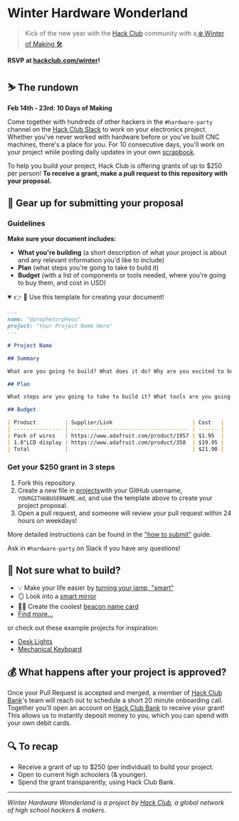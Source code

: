 # Winter Hardware Wonderland

> Kick of the new year with the [Hack Club](https://hackclub.com) community with a[ ❄️ Winter of Making 🛠](https://hackclub.com/winter).

**RSVP at [hackclub.com/winter](https://hackclub.com/winter)!**

## ⛷ The rundown

**Feb 14th - 23rd: 10 Days of Making**

Come together with hundreds of other hackers in the `#hardware-party` channel on the [Hack Club Slack](https://hackclub.com/slack) to work on your electronics project. Whether you've never worked with hardware before or you've built CNC machines, there's a place for you. For 10 consecutive days, you'll work on your project while posting daily updates in your own [scrapbook](https://scrapbook.hackclub.com).

To help you build your project, Hack Club is offering grants of up to $250 per person! **To receive a grant, make a pull request to this repository with your proposal.**

## 🧤 Gear up for submitting your proposal

### Guidelines

**Make sure your document includes:**

- **What you're building** (a short description of what your project is about and any relevant information you'd like to include)
- **Plan** (what steps you're going to take to build it)
- **Budget** (with a list of components or tools needed, where you're going to buy them, and cost in USD)

<details open>
<summary> 👉 📝 Use this template for creating your document!</summary>

```markdown
---
name: "@prophetorpheus"
project: "Your Project Name Here"
---

# Project Name

## Summary

What are you going to build? What does it do? Why are you excited to build it?

## Plan

What steps are you going to take to build it? What tools are you going to use? What will you do first, second, third, etc.?

## Budget

| Product         | Supplier/Link                         | Cost   |
| --------------- | ------------------------------------- | ------ |
| Pack of wires   | https://www.adafruit.com/product/1957 | $1.95  |
| 1.8"LCD display | https://www.adafruit.com/product/358  | $19.95 |
| Total           |                                       | $21.90 |
```

</details>

### Get your $250 grant in 3 steps

1. Fork this repository.
2. Create a new file in [projects](../projects)with your GitHub username, `YOURGITHUBUSERNAME.md`, and use the template above to create your project proposal.
3. Open a pull request, and someone will review your pull request within 24 hours on weekdays!

More detailed instructions can be found in the ["how to submit"](/docs/how_to_submit.md) guide.

Ask in `#hardware-party` on Slack if you have any questions!

## 🤔 Not sure what to build?

- 💡 Make your life easier by [turning your lamp, "smart"](https://learn.adafruit.com/wireless-power-switch-with-arduino-and-the-cc3000-wifi-chip)
- 🪞 Look into a [smart mirror](https://learn.adafruit.com/android-smart-home-mirror)
- 👋🏼 Create the coolest [beacon name card](https://learn.adafruit.com/circuitpython-ble-advertising-beacons)
- [Find more...](https://www.makeuseof.com/diy-electronics-project-ideas-for-engineering-students/)

or check out these example projects for inspiration:

- [Desk Lights](/docs/examples/led-lights.md)
- [Mechanical Keyboard](/docs/examples/mechanical-keyboard.md)

## 💰 What happens after your project is approved?

Once your Pull Request is accepted and merged, a member of [Hack Club Bank](https://hackclub.com/bank)'s team will reach out to schedule a short 20 minute onboarding call. Together you'll open an account on [Hack Club Bank](https://hackclub.com/bank) to receive your grant! This allows us to instantly deposit money to you, which you can spend with your own debit cards.

## 🔍 To recap

- Receive a grant of up to $250 (per individual) to build your project.
- Open to current high schoolers (& younger).
- Spend the grant transparently, using Hack Club Bank.

---

_Winter Hardware Wonderland is a project by [Hack Club](https://hackclub.com), a global network of high school hackers & makers._